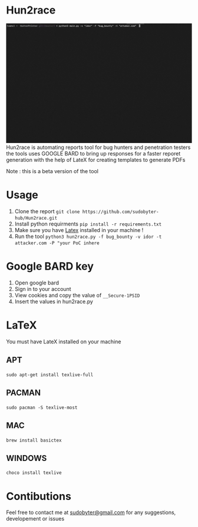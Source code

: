 # Hun2race

![](hun2race.gif)
Hun2race is automating reports tool for bug hunters and penetration testers 
the tools uses GOOGLE BARD to bring up responses for a faster reporet generation 
with the help of LateX for creating templates to generate PDFs 

Note : this is a beta version of the tool 


# Usage 

1. Clone the report `git clone https://github.com/sudobyter-hub/Hun2race.git`
2. Install python requirments `pip install -r requirements.txt`
3. Make sure you have [Latex](#LaTeX) installed in your machine ! 
4. Run the tool `python3 hun2race.py -f bug_bounty -v idor -t attacker.com -P "your PoC inhere`



# Google BARD key 
1. Open google bard
2. Sign in to your account
3. View cookies and copy the value of `__Secure-1PSID`
4. Insert the values in hun2race.py


# LaTeX
You must have LateX installed on your machine 

## APT 
`sudo apt-get install texlive-full`

## PACMAN 
`sudo pacman -S texlive-most`

## MAC 
`brew install basictex` 

## WINDOWS 
`choco install texlive`


# Contibutions 
Feel free to contact me 
at sudobyter@gmail.com 
for any suggestions, developement or issues 


